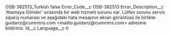 <?xml version="1.0" encoding="UTF-8"?>
<CustomMetadata xmlns="http://soap.sforce.com/2006/04/metadata" xmlns:xsi="http://www.w3.org/2001/XMLSchema-instance" xmlns:xsd="http://www.w3.org/2001/XMLSchema">
    <label>OSB-382513_Turkish</label>
    <protected>false</protected>
    <values>
        <field>Error_Code__c</field>
        <value xsi:type="xsd:string">OSB-382513</value>
    </values>
    <values>
        <field>Error_Description__c</field>
        <value xsi:type="xsd:string">&apos;Atamaya Gönder&apos; sırasında bir web hizmeti sorunu var. Lütfen sorunu servis sipariş numarası ve aşağıdaki hata mesajının ekran görüntüsü ile birlikte guidanz@cummins.com &lt;mailto:guidanz@cummins.com&gt;  adresine bildiriniz.</value>
    </values>
    <values>
        <field>Id__c</field>
        <value xsi:nil="true"/>
    </values>
    <values>
        <field>Language__c</field>
        <value xsi:type="xsd:string">tr</value>
    </values>
</CustomMetadata>
